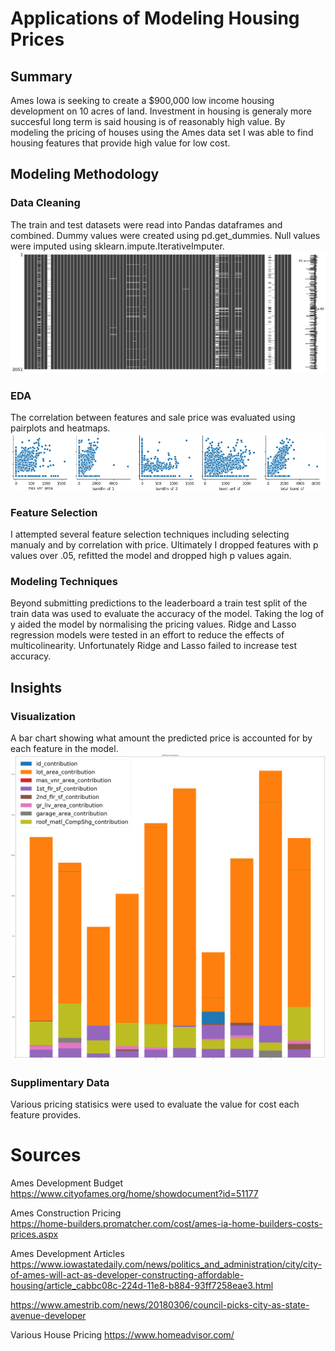 # Applications of Modeling Housing Prices

## Summary 
Ames Iowa is seeking to create a $900,000 low income housing development on 10 acres of land. Investment in housing is generaly more succesful long term is said housing is of reasonably high value. By modeling the pricing of houses using the Ames data set I was able to find housing features that provide high value for low cost.

## Modeling Methodology

### Data Cleaning
The train and test datasets were read into Pandas dataframes and combined. Dummy values were created using pd.get_dummies. Null values were imputed using sklearn.impute.IterativeImputer.  
![msno](./saved_figures/msno.png)
### EDA
The correlation between features and sale price was evaluated using pairplots and heatmaps.
![pairplot](./saved_figures/pairplot.png)
### Feature Selection
I attempted several feature selection techniques including selecting manualy and by correlation with price. Ultimately I dropped features with p values over .05, refitted the model and dropped high p values again.
### Modeling Techniques
Beyond submitting predictions to the leaderboard a train test split of the train data was used to evaluate the accuracy of the model. Taking the log of y aided the model by normalising the pricing values. Ridge and Lasso regression models were tested in an effort to reduce the effects of multicolinearity. Unfortunately Ridge and Lasso failed to increase test accuracy.
## Insights

### Visualization
A bar chart showing what amount the predicted price is accounted for by each feature in the model.
![contribs](./saved_figures/contribs.png)
### Supplimentary Data
Various pricing statisics were used to evaluate the value for cost each feature provides.
  
# Sources
Ames Development Budget  
https://www.cityofames.org/home/showdocument?id=51177  
  
Ames Construction Pricing  
https://home-builders.promatcher.com/cost/ames-ia-home-builders-costs-prices.aspx  
  
Ames Development Articles  
https://www.iowastatedaily.com/news/politics_and_administration/city/city-of-ames-will-act-as-developer-constructing-affordable-housing/article_cabbc08c-224d-11e8-b884-93ff7258eae3.html  
  
https://www.amestrib.com/news/20180306/council-picks-city-as-state-avenue-developer 

Various House Pricing
https://www.homeadvisor.com/

